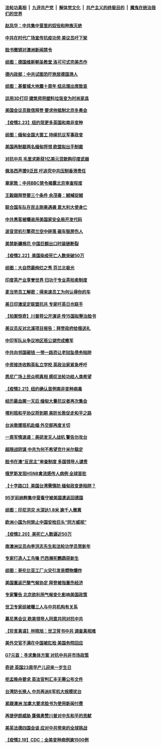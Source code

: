 ####  [法轮功真相](../../../../basic/blob/master/README.md?t=02241101) &nbsp;|&nbsp; [九评共产党](../../../../9ping.md/blob/master/README.md?t=02241101) &nbsp;|&nbsp; [解体党文化](../../../../jtdwh.md/blob/master/README.md?t=02241101)  &nbsp;|&nbsp; [共产主义的终极目的](../../../../gczydzjmd.md/blob/master/README.md?t=02241101) &nbsp;|&nbsp; [魔鬼在统治我们的世界](../../../../mgztzwmdsj.md/blob/master/README.md?t=02241101) 

#### [赵凤华：中共集中营里的奴役和种族灭绝](../pages/nsc418/n12770399.md?t=02241101) 

#### [中共在时代广场宣传抗疫功劳 美议员吁下架](../pages/nsc418/n12770386.md?t=02241101) 

#### [脸书撤销对澳洲新闻禁令](../pages/nsc418/n12770156.md?t=02241101) 

#### [组图：德国维斯朝圣教堂 洛可可式完美杰作](../pages/nsc418/n12769348.md?t=02241101) 

#### [德内政部：中共试图恐吓旅居德国港人](../pages/nsc418/n12770308.md?t=02241101) 

#### [组图：基督城大地震十周年 纽总理出席致哀](../pages/nsc418/n12768775.md?t=02241101) 

#### [运用3D打印 建筑师将塑料垃圾变为时尚家具](../pages/nsc418/n12768626.md?t=02241101) 

#### [美国会议员致信拜登 要求他抵制北京冬奥会](../pages/nsc418/n12770180.md?t=02241101) 

#### [【疫情2.23】纽约现更多英国和南非变种](../pages/nsc418/n12769518.md?t=02241101) 

#### [组图：缅甸全国大罢工 持续抗议军事政变](../pages/nsc418/n12769799.md?t=02241101) 

#### [美国再制裁两名缅甸将领 欧盟拟出手制裁](../pages/nsc418/n12769338.md?t=02241101) 

#### [对抗中共 毛里求斯获1亿美元贷款购印度武器](../pages/nsc418/n12769174.md?t=02241101) 

#### [佩洛西声援9泛民 吁追究中共压制香港责任](../pages/nsc418/n12768673.md?t=02241101) 

#### [章家敦：中共BBC禁令揭露北京审查程度](../pages/nsc418/n12768363.md?t=02241101) 

#### [王毅跟拜登要三个条件 余茂春：贼喊捉贼](../pages/nsc418/n12768125.md?t=02241101) 

#### [联合国车队在民主刚果遇袭 意大利大使身亡](../pages/nsc418/n12768044.md?t=02241101) 

#### [中共黑客被曝盗用美国家安全局开发代码](../pages/nsc418/n12767908.md?t=02241101) 

#### [波音货机引擎荷兰空中碎落 砸车毁房伤人](../pages/nsc418/n12767889.md?t=02241101) 

#### [美禁新疆棉花 中国巨额出口时装链断裂](../pages/nsc418/n12767933.md?t=02241101) 

#### [【疫情2.22】美国染疫死亡人数突破50万](../pages/nsc418/n12767220.md?t=02241101) 

#### [组图：大自然最绚烂之秀 芬兰北极光](../pages/nsc418/n12767610.md?t=02241101) 

#### [印度茶产业享誉世界 归功于专业茶拍卖制度](../pages/nsc418/n12766605.md?t=02241101) 

#### [麦当劳员工解密：得来速员工为何认得你的车](../pages/nsc418/n12766534.md?t=02241101) 

#### [美日印澳坚定联盟抗共 专家吁英日也联手](../pages/nsc418/n12766502.md?t=02241101) 

#### [【拍案惊奇】川普将公开演讲 传15国拟整治脸书](../pages/nsc418/n12766354.md?t=02241101) 

#### [美议员反对北溪项目报告：拜登政府给俄送礼](../pages/nsc418/n12766549.md?t=02241101) 

#### [中印军队从争议地区班公湖完成撤军](../pages/nsc418/n12765907.md?t=02241101) 

#### [中共向邻国砸钱 一带一路恐让老挝坠债务陷阱](../pages/nsc418/n12765822.md?t=02241101) 

#### [中资接连收购英私立学校 英政治家紧急呼吁](../pages/nsc418/n12765815.md?t=02241101) 

#### [悉尼广场上民众明真相 感叹法轮功给人类希望](../pages/nsc418/n12765455.md?t=02241101) 

#### [【疫情2.21】纽约确认首例南非变种病毒](../pages/nsc418/n12765333.md?t=02241101) 

#### [经历最血腥一天后 缅甸大量抗议者再次集会](../pages/nsc418/n12765656.md?t=02241101) 

#### [塔利班和平协议将到期 美防长敦促走和平之路](../pages/nsc418/n12765645.md?t=02241101) 

#### [台派救援班机赴缅 外交部再度关切](../pages/nsc418/n12765615.md?t=02241101) 

#### [一周军情速递：美研发无人战机 警告勿攻台](../pages/nsc418/n12764729.md?t=02241101) 

#### [超限战阴谋 中共为何不希望克什米尔稳定](../pages/nsc418/n12759043.md?t=02241101) 

#### [脸书在澳“反民主”审查制度 多国领导人谴责](../pages/nsc418/n12764923.md?t=02241101) 

#### [俄罗斯发现H5N8禽流感传人病例 全球首批](../pages/nsc418/n12764938.md?t=02241101) 

#### [【十字路口】美国台湾需慎防 缅甸政变是陷阱？](../pages/nsc418/n12763649.md?t=02241101) 

#### [95岁前纳粹集中营看守被美国遣返回德国](../pages/nsc418/n12764650.md?t=02241101) 

#### [组图：印尼洪灾 水深达1.8米 逾千人撤离](../pages/nsc418/n12764725.md?t=02241101) 

#### [欧洲小国为何禁止中国安检巨头“同方威视”](../pages/nsc418/n12764360.md?t=02241101) 

#### [【疫情2.20】美死亡人数逼近50万](../pages/nsc418/n12764165.md?t=02241101) 

#### [南澳洲议员向李洪志先生和法轮功学员贺新年](../pages/nsc418/n12764396.md?t=02241101) 

#### [专家打造人工鸟喙 巴西濒死鹦鹉获新生](../pages/nsc418/n12763747.md?t=02241101) 

#### [组图：哥伦比亚工厂火灾引发易燃物爆炸](../pages/nsc418/n12764103.md?t=02241101) 

#### [美国重返巴黎气候协定 拜登被指重伤经济](../pages/nsc418/n12763889.md?t=02241101) 

#### [专家警告 北京欲利用气候变化影响美国政策](../pages/nsc418/n12763741.md?t=02241101) 

#### [世卫专家组被曝三人与中共机构有关系](../pages/nsc418/n12763181.md?t=02241101) 

#### [慕尼黑会议 欧美领导人同意共同对抗中共](../pages/nsc418/n12763330.md?t=02241101) 

#### [【珍言真语】林晓旭：世卫背书中共 调查真相难](../pages/nsc418/n12763275.md?t=02241101) 

#### [美外交官不满在中国被肛检 美国务院回应](../pages/nsc418/n12763125.md?t=02241101) 

#### [G7元首：寻求集体方案 对抗中共非市场政策](../pages/nsc418/n12763062.md?t=02241101) 

#### [奇迹 英国23周早产儿迎来一岁生日](../pages/nsc418/n12762528.md?t=02241101) 

#### [拒孟晚舟要求 英法官判汇丰无需公布文件](../pages/nsc418/n12762895.md?t=02241101) 

#### [台湾防长换人 中共再派8军机大规模扰台](../pages/nsc418/n12762894.md?t=02241101) 

#### [紧跟澳洲 加拿大要求脸书为使用新闻付费](../pages/nsc418/n12762640.md?t=02241101) 

#### [再提伊朗威胁 蓬佩奥赞川普对中东和平的贡献](../pages/nsc418/n12762618.md?t=02241101) 

#### [美英法德四国会谈 应对中共带来的全球挑战](../pages/nsc418/n12762201.md?t=02241101) 

#### [【疫情2.19】CDC：全美变种病例逾1500例](../pages/nsc418/n12762114.md?t=02241101) 

